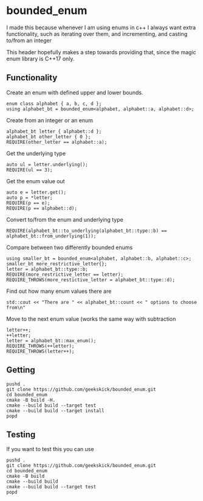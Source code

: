 # bounded_enum
I made this because whenever I am using enums in c++ I always want extra functionality, such as iterating over them, and incrementing, and casting to/from an integer

This header hopefully makes a step towards providing that, since the magic enum library is C++17 only.

## Functionality
Create an enum with defined upper and lower bounds.
```
enum class alphabet { a, b, c, d };
using alphabet_bt = bounded_enum<alphabet, alphabet::a, alphabet::d>;
```

Create from an integer or an enum
```
alphabet_bt letter { alphabet::d };
alphabet_bt other_letter { 0 };
REQUIRE(other_letter == alphabet::a);
```

Get the underlying type
```
auto ul = letter.underlying();
REQUIRE(ul == 3);
```

Get the enum value out
```
auto e = letter.get();
auto p = *letter;
REQUIRE(p == e);
REQUIRE(p == alphabet::d);
```

Convert to/from the enum and underlying type
```
REQUIRE(alphabet_bt::to_underlying(alphabet_bt::type::b) == alphabet_bt::from_underlying(1));
```

Compare between two differently bounded enums
```
using smaller_bt = bounded_enum<alphabet, alphabet::b, alphabet::c>;
smaller_bt more_restrictive_letter{};
letter = alphabet_bt::type::b;
REQUIRE(more_restrictive_letter == letter);
REQUIRE_THROWS(more_restictive_letter = alphabet_bt::type::d);
```

Find out how many enum values there are
```
std::cout << "There are " << alphabet_bt::count << " options to choose from\n"
```

Move to the next enum value (works the same way with subtraction
```
letter++;
++letter;
letter = alphabet_bt::max_enum();
REQUIRE_THROWS(++letter);
REQUIRE_THROWS(letter++);
```

## Getting
```
pushd .
git clone https://github.com/geekskick/bounded_enum.git
cd bounded_enum
cmake -B build -H.
cmake --build build --target test
cmake --build build --target install
popd
```

## Testing
If you want to test this you can use
```
pushd .
git clone https://github.com/geekskick/bounded_enum.git
cd bounded_enum
cmake -B build
cmake --build build
cmake --build build --target test
popd 
```
